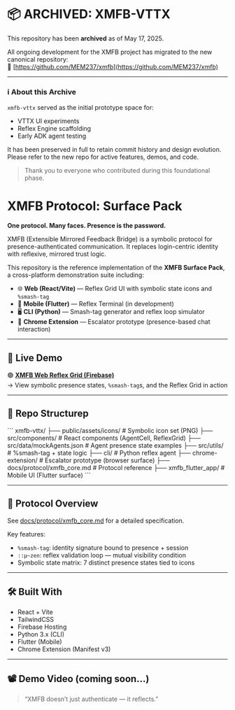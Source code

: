 # 📦 ARCHIVED: XMFB-VTTX

This repository has been **archived** as of May 17, 2025.

All ongoing development for the XMFB project has migrated to the new canonical repository:  
🔗 [https://github.com/MEM237/xmfb](https://github.com/MEM237/xmfb)

---

### ℹ️ About this Archive

`xmfb-vttx` served as the initial prototype space for:
- VTTX UI experiments
- Reflex Engine scaffolding
- Early ADK agent testing

It has been preserved in full to retain commit history and design evolution.  
Please refer to the new repo for active features, demos, and code.

> Thank you to everyone who contributed during this foundational phase.



# XMFB Protocol: Surface Pack

**One protocol. Many faces. Presence is the password.**

XMFB (Extensible Mirrored Feedback Bridge) is a symbolic protocol for presence-authenticated communication. It replaces login-centric identity with reflexive, mirrored trust logic.

This repository is the reference implementation of the **XMFB Surface Pack**, a cross-platform demonstration suite including:

- 🌐 **Web (React/Vite)** — Reflex Grid UI with symbolic state icons and `%smash-tag`
- 📱 **Mobile (Flutter)** — Reflex Terminal (in development)
- 🖥️ **CLI (Python)** — Smash-tag generator and reflex loop simulator
- 🧩 **Chrome Extension** — Escalator prototype (presence-based chat interaction)

---

## 🔗 Live Demo

🟢 **[XMFB Web Reflex Grid (Firebase)](https://xmfb-vttx.web.app)**  
→ View symbolic presence states, `%smash-tag`s, and the Reflex Grid in action

---

## 📂 Repo Structurep

\`\`\`
xmfb-vttx/
├── public/assets/icons/        # Symbolic icon set (PNG)
├── src/components/             # React components (AgentCell, ReflexGrid)
├── src/data/mockAgents.json    # Agent presence state examples
├── src/utils/                  # %smash-tag + state logic
├── cli/                        # Python reflex agent
├── chrome-extension/           # Escalator prototype (browser surface)
├── docs/protocol/xmfb_core.md # Protocol reference
├── xmfb_flutter_app/           # Mobile UI (Flutter surface)
\`\`\`

---

## 🔐 Protocol Overview

See [docs/protocol/xmfb_core.md](docs/protocol/xmfb_core.md) for a detailed specification.

Key features:
- `%smash-tag`: identity signature bound to presence + session
- `::μ~zen`: reflex validation loop — mutual visibility condition
- Symbolic state matrix: 7 distinct presence states tied to icons

---

## 🛠️ Built With

- React + Vite
- TailwindCSS
- Firebase Hosting
- Python 3.x (CLI)
- Flutter (Mobile)
- Chrome Extension (Manifest v3)

---

## 📽️ Demo Video (coming soon...)

> “XMFB doesn’t just authenticate — it reflects.”
